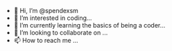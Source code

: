 - 👋 Hi, I’m @spendexsm
- 👀 I’m interested in coding...
- 🌱 I’m currently learning the basics of being a coder...
- 💞️ I’m looking to collaborate on ...
- 📫 How to reach me ...

<!---
spendexsm/spendexsm is a ✨ special ✨ repository because its `README.md` (this file) appears on your GitHub profile.
You can click the Preview link to take a look at your changes.
--->
